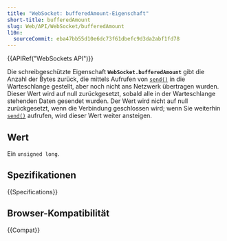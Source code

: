 ```yaml
---
title: "WebSocket: bufferedAmount-Eigenschaft"
short-title: bufferedAmount
slug: Web/API/WebSocket/bufferedAmount
l10n:
  sourceCommit: eba47bb55d10e6dc73f61dbefc9d3da2abf1fd78
---
```


{{APIRef("WebSockets API")}}

Die schreibgeschützte Eigenschaft **`WebSocket.bufferedAmount`** gibt die Anzahl der Bytes zurück, die mittels Aufrufen von [`send()`](/de/docs/Web/API/WebSocket/send) in die Warteschlange gestellt, aber noch nicht ans Netzwerk übertragen wurden. Dieser Wert wird auf null zurückgesetzt, sobald alle in der Warteschlange stehenden Daten gesendet wurden. Der Wert wird nicht auf null zurückgesetzt, wenn die Verbindung geschlossen wird; wenn Sie weiterhin [`send()`](/de/docs/Web/API/WebSocket/send) aufrufen, wird dieser Wert weiter ansteigen.

## Wert

Ein `unsigned long`.

## Spezifikationen

{{Specifications}}

## Browser-Kompatibilität

{{Compat}}
